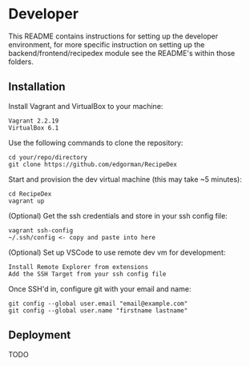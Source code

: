 # Developer

This README contains instructions for setting up the developer environment, for more specific instruction on setting up the backend/frontend/recipedex module see the README's within those folders.

## Installation

Install Vagrant and VirtualBox to your machine:

```
Vagrant 2.2.19
VirtualBox 6.1
```

Use the following commands to clone the repository:

```
cd your/repo/directory
git clone https://github.com/edgorman/RecipeDex
```

Start and provision the dev virtual machine (this may take ~5 minutes):

```
cd RecipeDex
vagrant up
```

(Optional) Get the ssh credentials and store in your ssh config file:

```
vagrant ssh-config
~/.ssh/config <- copy and paste into here
```

(Optional) Set up VSCode to use remote dev vm for development:

```
Install Remote Explorer from extensions
Add the SSH Target from your ssh config file
```

Once SSH'd in, configure git with your email and name:
```
git config --global user.email "email@example.com"
git config --global user.name "firstname lastname"
```

## Deployment

TODO

